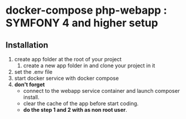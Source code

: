 # docker-compose php-webapp : SYMFONY 4 and higher setup

## Installation

1. create app folder at the root of your project
    1. create a new app folder in and clone your project in it
2. set the .env file
3. start docker service with docker compose
4. **don't forget**
    * connect to the webapp service container and launch composer install.    
    * clear the cache of the app before start coding.
    * **do the step 1 and 2 with as non root user**.
  
 



